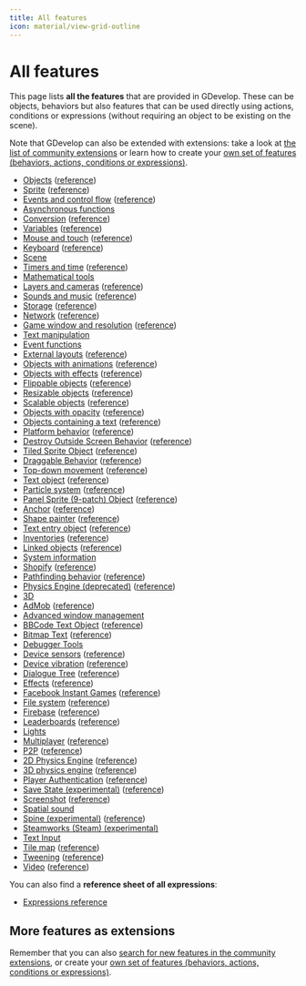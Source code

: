 ```yaml
---
title: All features
icon: material/view-grid-outline
---
```


# All features

This page lists **all the features** that are provided in GDevelop. These can be objects, behaviors but also features that can be used directly using actions, conditions or expressions (without requiring an object to be existing on the scene).

Note that GDevelop can also be extended with extensions: take a look at [the list of community extensions](/gdevelop5/extensions) or learn how to create your [own set of features (behaviors, actions, conditions or expressions)](/gdevelop5/extensions/create).


* [Objects](/gdevelop5/objects/base_object/events) ([reference](/gdevelop5/all-features/object/reference))
* [Sprite](/gdevelop5/objects/sprite) ([reference](/gdevelop5/all-features/sprite/reference))
* [Events and control flow](/gdevelop5/all-features/advanced-conditions) ([reference](/gdevelop5/all-features/common-instructions/reference))
* [Asynchronous functions](/gdevelop5/all-features/async/reference)
* [Conversion](/gdevelop5/all-features/common-conversions) ([reference](/gdevelop5/all-features/common-conversions/reference))
* [Variables](/gdevelop5/all-features/variables) ([reference](/gdevelop5/all-features/variables/reference))
* [Mouse and touch](/gdevelop5/all-features/mouse-touch) ([reference](/gdevelop5/all-features/mouse-touch/reference))
* [Keyboard](/gdevelop5/all-features/keyboard) ([reference](/gdevelop5/all-features/keyboard/reference))
* [Scene](/gdevelop5/all-features/scene/reference)
* [Timers and time](/gdevelop5/all-features/timers-and-time) ([reference](/gdevelop5/all-features/time/reference))
* [Mathematical tools](/gdevelop5/all-features/mathematical-tools/reference)
* [Layers and cameras](/gdevelop5/interface/scene-editor/layers-and-cameras) ([reference](/gdevelop5/all-features/camera/reference))
* [Sounds and music](/gdevelop5/all-features/audio) ([reference](/gdevelop5/all-features/audio/reference))
* [Storage](/gdevelop5/all-features/storage) ([reference](/gdevelop5/all-features/storage/reference))
* [Network](/gdevelop5/all-features/network) ([reference](/gdevelop5/all-features/network/reference))
* [Game window and resolution](/gdevelop5/all-features/window) ([reference](/gdevelop5/all-features/window/reference))
* [Text manipulation](/gdevelop5/all-features/string-instructions/reference)
* [Event functions](/gdevelop5/all-features/advanced/reference)
* [External layouts](/gdevelop5/interface/scene-editor/external-layouts) ([reference](/gdevelop5/all-features/external-layouts/reference))
* [Objects with animations](/gdevelop5/objects) ([reference](/gdevelop5/all-features/animatable-capability/reference))
* [Objects with effects](/gdevelop5/objects) ([reference](/gdevelop5/all-features/effect-capability/reference))
* [Flippable objects](/gdevelop5/objects) ([reference](/gdevelop5/all-features/flippable-capability/reference))
* [Resizable objects](/gdevelop5/objects) ([reference](/gdevelop5/all-features/resizable-capability/reference))
* [Scalable objects](/gdevelop5/objects) ([reference](/gdevelop5/all-features/scalable-capability/reference))
* [Objects with opacity](/gdevelop5/objects) ([reference](/gdevelop5/all-features/opacity-capability/reference))
* [Objects containing a text](/gdevelop5/objects) ([reference](/gdevelop5/all-features/text-container-capability/reference))
* [Platform behavior](/gdevelop5/behaviors/platformer) ([reference](/gdevelop5/all-features/platform-behavior/reference))
* [Destroy Outside Screen Behavior](/gdevelop5/behaviors/destroyoutside) ([reference](/gdevelop5/all-features/destroy-outside-behavior/reference))
* [Tiled Sprite Object](/gdevelop5/objects/tiled_sprite) ([reference](/gdevelop5/all-features/tiled-sprite-object/reference))
* [Draggable Behavior](/gdevelop5/behaviors/draggable) ([reference](/gdevelop5/all-features/draggable-behavior/reference))
* [Top-down movement](/gdevelop5/behaviors/topdown) ([reference](/gdevelop5/all-features/top-down-movement-behavior/reference))
* [Text object](/gdevelop5/objects/text) ([reference](/gdevelop5/all-features/text-object/reference))
* [Particle system](/gdevelop5/objects/particles_emitter) ([reference](/gdevelop5/all-features/particle-system/reference))
* [Panel Sprite (9-patch) Object](/gdevelop5/objects/panel_sprite) ([reference](/gdevelop5/all-features/panel-sprite-object/reference))
* [Anchor](/gdevelop5/behaviors/anchor) ([reference](/gdevelop5/all-features/anchor-behavior/reference))
* [Shape painter](/gdevelop5/objects/shape_painter) ([reference](/gdevelop5/all-features/primitive-drawing/reference))
* [Text entry object](/gdevelop5/objects/text_entry) ([reference](/gdevelop5/all-features/text-entry-object/reference))
* [Inventories](/gdevelop5/all-features/inventory) ([reference](/gdevelop5/all-features/inventory/reference))
* [Linked objects](/gdevelop5/all-features/linked-objects) ([reference](/gdevelop5/all-features/linked-objects/reference))
* [System information](/gdevelop5/all-features/system-info/reference)
* [Shopify](/gdevelop5/all-features/shopify) ([reference](/gdevelop5/all-features/shopify/reference))
* [Pathfinding behavior](/gdevelop5/behaviors/pathfinding) ([reference](/gdevelop5/all-features/pathfinding-behavior/reference))
* [Physics Engine (deprecated)](/gdevelop5/behaviors/physics) ([reference](/gdevelop5/all-features/physics-behavior/reference))
* [3D](/gdevelop5/all-features/scene3d/reference)
* [AdMob](/gdevelop5/all-features/admob) ([reference](/gdevelop5/all-features/admob/reference))
* [Advanced window management](/gdevelop5/all-features/advanced-window/reference)
* [BBCode Text Object](/gdevelop5/objects/bbtext) ([reference](/gdevelop5/all-features/bbtext/reference))
* [Bitmap Text](/gdevelop5/objects/bitmap_text) ([reference](/gdevelop5/all-features/bitmap-text/reference))
* [Debugger Tools](/gdevelop5/all-features/debugger-tools/reference)
* [Device sensors](/gdevelop5/all-features/device-sensors) ([reference](/gdevelop5/all-features/device-sensors/reference))
* [Device vibration](/gdevelop5/all-features/device-vibration) ([reference](/gdevelop5/all-features/device-vibration/reference))
* [Dialogue Tree](/gdevelop5/all-features/dialogue-tree) ([reference](/gdevelop5/all-features/dialogue-tree/reference))
* [Effects](/gdevelop5/interface/scene-editor/layer-effects) ([reference](/gdevelop5/all-features/effects/reference))
* [Facebook Instant Games](/gdevelop5/publishing/publishing-to-facebook-instant-games) ([reference](/gdevelop5/all-features/facebook-instant-games/reference))
* [File system](/gdevelop5/all-features/filesystem) ([reference](/gdevelop5/all-features/filesystem/reference))
* [Firebase](/gdevelop5/all-features/firebase) ([reference](/gdevelop5/all-features/firebase/reference))
* [Leaderboards](/gdevelop5/all-features/leaderboards) ([reference](/gdevelop5/all-features/leaderboards/reference))
* [Lights](/gdevelop5/all-features/lighting/reference)
* [Multiplayer](/gdevelop5/all-features/multiplayer) ([reference](/gdevelop5/all-features/multiplayer/reference))
* [P2P](/gdevelop5/all-features/p2p) ([reference](/gdevelop5/all-features/p2p/reference))
* [2D Physics Engine](/gdevelop5/behaviors/physics2) ([reference](/gdevelop5/all-features/physics2/reference))
* [3D physics engine](/gdevelop5/behaviors/physics3d) ([reference](/gdevelop5/all-features/physics3d/reference))
* [Player Authentication](/gdevelop5/all-features/player-authentication) ([reference](/gdevelop5/all-features/player-authentication/reference))
* [Save State (experimental)](/gdevelop5/all-features/save-state) ([reference](/gdevelop5/all-features/save-state/reference))
* [Screenshot](/gdevelop5/all-features/screenshot) ([reference](/gdevelop5/all-features/screenshot/reference))
* [Spatial sound](/gdevelop5/all-features/spatial-sound/reference)
* [Spine (experimental)](/gdevelop5/objects/spine) ([reference](/gdevelop5/all-features/spine-object/reference))
* [Steamworks (Steam) (experimental)](/gdevelop5/all-features/steamworks/reference)
* [Text Input](/gdevelop5/all-features/text-input/reference)
* [Tile map](/gdevelop5/objects/tilemap) ([reference](/gdevelop5/all-features/tilemap/reference))
* [Tweening](/gdevelop5/behaviors/tween) ([reference](/gdevelop5/all-features/tween/reference))
* [Video](/gdevelop5/objects/video) ([reference](/gdevelop5/all-features/video/reference))

You can also find a **reference sheet of all expressions**:

* [Expressions reference](/gdevelop5/all-features/expressions-reference)

## More features as extensions

Remember that you can also [search for new features in the community extensions](/gdevelop5/extensions), or create your [own set of features (behaviors, actions, conditions or expressions)](/gdevelop5/extensions/create).